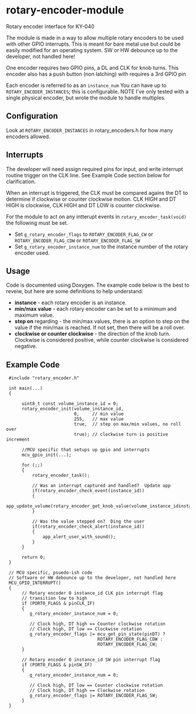 # rotary-encoder-module
Rotary encoder interface for KY-040

The module is made in a way to allow multiple rotary encoders to be used with other GPIO interrupts.
This is meant for bare metal use but could be easily modified for an operating system.
SW or HW debounce up to the developer, not handled here!
 
One encoder requires two GPIO pins, a DL and CLK for knob turns.
This encoder also has a push button (non latching) with requires a 3rd GPIO pin

Each encoder is referred to as an ```instance_num```  You can have up to ```ROTARY_ENCODER_INSTANCES```; this is configurable.
NOTE I've only tested with a single physical encoder, but wrote the module to handle multiples. 
 
## Configuration
Look at ```ROTARY_ENCODER_INSTANCES``` in rotary_encoders.h for how many encoders allowed.

## Interrupts
The developer will need assign required pins for input, and write interrupt routine trigger on the CLK line.
See Example Code section below for clarification.

When an interrupt is triggered, the CLK must be compared agains the DT to determine if clockwise or counter clockwise motion.
CLK HIGH and DT HIGH is clockwise, CLK HIGH and DT LOW is counter clockwise.

For the module to act on any intterupt events in ```rotary_encoder_task(void)``` the following must be set.
 - Set ```g_rotary_encoder_flags``` to ```ROTARY_ENCODER_FLAG_CW``` or ```ROTARY_ENCODER_FLAG_CDW``` or ```ROTARY_ENCODER_FLAG_SW```
 - Set ```g_rotary_encoder_instance_num``` to the instance number of the rotary encoder used.

## Usage
Code is documented using Doxygen. The example code below is the best to reveiw, but here are some definitions to help understand:

 - **instance** - each rotary encoder is an instance.
 - **min/max value** - each rotary encoder can be set to a minimum and maximum value.
 - **step on** regarding - the min/max values, there is an option to step on the value if the min/max is reached.  If not set, then there will be a roll over.
 - **clockwise or counter clockwise** - the direction of the knob turn.  Clockwise is considered positive, while counter clockwise is considered negative.


## Example Code
  
 ```
  #include "rotary_encoder.h"
 
  int main(...)
  {
 
       uint8_t const volume_instance_id = 0;
       rotary_encoder_init(volume_instance_id,
                           0,     // min value
                           255,   // max value
                           true,  // step on max/min values, no roll over
                           true); // clockwise turn is positive increment
 
       //MCU specific that setups up gpio and interrupts
       mcu_gpio_init(...);
 
       for (;;)
       {
           rotary_encoder_task();
 
           // Was an interrupt captured and handled?  Update app
           if(rotary_encoder_check_event(instance_id))
           {
               app_update_volume(rotary_encoder_get_knob_value(volume_instance_idinstance_id));
           }
 
           // Was the value stepped on?  Ding the user
           if(rotary_encoder_check_alert(instance_id))
           {
               app_alert_user_with_sound();
           }
       }
 
       return 0;
  }
 
  // MCU specific, psuedo-ish code
  // Software or HW debounce up to the developer, not handled here
  MCU_GPIO_INTERRUPT()
  {
       // Rotary encoder 0 instance_id CLK pin interrupt flag
       // transition low to high
       if (PORT0_FLAGS & pinCLK_IF)
       {
          g_rotary_encoder_instance_num = 0;
 
          // Clock high, DT high == Counter clockwise rotation
          // Clock high, DT low == Clockwise rotation
          g_rotary_encoder_flags |= mcu_get_pin_state(pinDT) ?
                                    ROTARY_ENCODER_FLAG_CDW :
                                    ROTARY_ENCODER_FLAG_CW;
       }
 
       // Rotary encoder 0 instance_id SW pin interrupt flag
       if (PORT0_FLAGS & pinSW_IF)
       {
          g_rotary_encoder_instance_num = 0;
 
          // Clock high, DT low == Counter clockwise rotation
          // Clock high, DT high == Clockwise rotation
          g_rotary_encoder_flags |= ROTARY_ENCODER_FLAG_SW;
       }
  }
```
